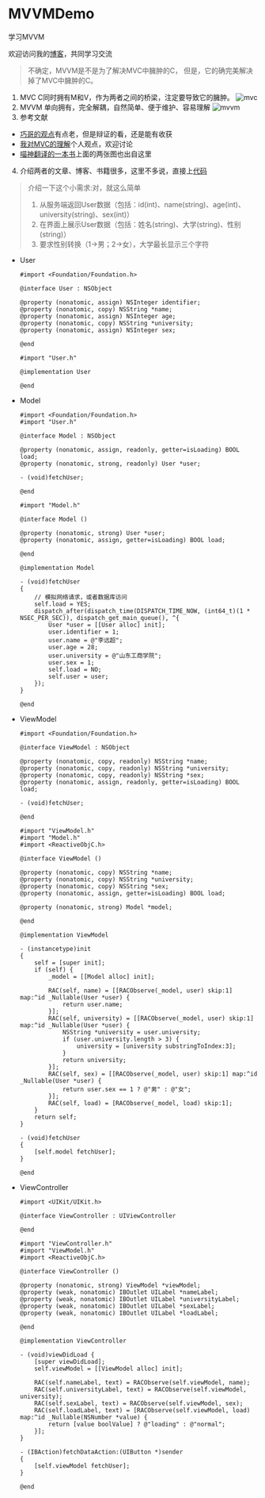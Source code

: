 # MVVMDemo
学习MVVM

欢迎访问我的[博客](http://www.jianshu.com/u/84694439bd88)，共同学习交流

> 不确定，MVVM是不是为了解决MVC中臃肿的C，
> 但是，它的确完美解决掉了MVC中臃肿的C。

1. MVC
C同时拥有M和V，作为两者之间的桥梁，注定要导致它的臃肿。
![mvc](http://upload-images.jianshu.io/upload_images/3246932-232c58e5ce39d5d8.png?imageMogr2/auto-orient/strip%7CimageView2/2/w/1240)
2. MVVM
单向拥有，完全解耦，自然简单、便于维护、容易理解
![mvvm](http://upload-images.jianshu.io/upload_images/3246932-15e7ca8bdd7652f7.png?imageMogr2/auto-orient/strip%7CimageView2/2/w/1240)
3. 参考文献
  * [巧哥的观点](http://www.infoq.com/cn/articles/rethinking-mvc-mvvm)有点老，但是辩证的看，还是能有收获
  * [我对MVC的理解](http://www.jianshu.com/p/6602b4b40712)个人观点，欢迎讨论
  * [喵神翻译的一本书](https://www.gitbook.com/book/kevinhm/functionalreactiveprogrammingonios/details)上面的两张图也出自这里
4. 介绍两者的文章、博客、书籍很多，这里不多说，直接上[代码](https://github.com/lych0317/MVVMDemo)
  > 介绍一下这个小需求:对，就这么简单
  > 1. 从服务端返回User数据（包括：id(int)、name(string)、age(int)、university(string)、sex(int)）
  > 2. 在界面上展示User数据（包括：姓名(string)、大学(string)、性别(string)）
  > 3. 要求性别转换（1->男；2->女），大学最长显示三个字符

  * User
  
    ```
    #import <Foundation/Foundation.h>
       
    @interface User : NSObject
       
    @property (nonatomic, assign) NSInteger identifier;
    @property (nonatomic, copy) NSString *name;
    @property (nonatomic, assign) NSInteger age;
    @property (nonatomic, copy) NSString *university;
    @property (nonatomic, assign) NSInteger sex;
       
    @end
    ```
       
    ```
    #import "User.h"
       
    @implementation User
       
    @end
    ```
   
  * Model
  
    ```
    #import <Foundation/Foundation.h>
    #import "User.h"
    
    @interface Model : NSObject
    
    @property (nonatomic, assign, readonly, getter=isLoading) BOOL load;
    @property (nonatomic, strong, readonly) User *user;
    
    - (void)fetchUser;
    
    @end
    ```
    
    ```
    #import "Model.h"
    
    @interface Model ()
    
    @property (nonatomic, strong) User *user;
    @property (nonatomic, assign, getter=isLoading) BOOL load;
    
    @end
    
    @implementation Model
    
    - (void)fetchUser
    {
        // 模拟网络请求，或者数据库访问
        self.load = YES;
        dispatch_after(dispatch_time(DISPATCH_TIME_NOW, (int64_t)(1 * NSEC_PER_SEC)), dispatch_get_main_queue(), ^{
            User *user = [[User alloc] init];
            user.identifier = 1;
            user.name = @"李远超";
            user.age = 28;
            user.university = @"山东工商学院";
            user.sex = 1;
            self.load = NO;
            self.user = user;
        });
    }
    
    @end
    ```

  * ViewModel
  
    ```
    #import <Foundation/Foundation.h>
    
    @interface ViewModel : NSObject
    
    @property (nonatomic, copy, readonly) NSString *name;
    @property (nonatomic, copy, readonly) NSString *university;
    @property (nonatomic, copy, readonly) NSString *sex;
    @property (nonatomic, assign, readonly, getter=isLoading) BOOL load;
    
    - (void)fetchUser;
    
    @end
    ```
    
    ```
    #import "ViewModel.h"
    #import "Model.h"
    #import <ReactiveObjC.h>
    
    @interface ViewModel ()
    
    @property (nonatomic, copy) NSString *name;
    @property (nonatomic, copy) NSString *university;
    @property (nonatomic, copy) NSString *sex;
    @property (nonatomic, assign, getter=isLoading) BOOL load;
    
    @property (nonatomic, strong) Model *model;
    
    @end
    
    @implementation ViewModel
    
    - (instancetype)init
    {
        self = [super init];
        if (self) {
            _model = [[Model alloc] init];
    
            RAC(self, name) = [[RACObserve(_model, user) skip:1] map:^id _Nullable(User *user) {
                return user.name;
            }];
            RAC(self, university) = [[RACObserve(_model, user) skip:1] map:^id _Nullable(User *user) {
                NSString *university = user.university;
                if (user.university.length > 3) {
                    university = [university substringToIndex:3];
                }
                return university;
            }];
            RAC(self, sex) = [[RACObserve(_model, user) skip:1] map:^id _Nullable(User *user) {
                return user.sex == 1 ? @"男" : @"女";
            }];
            RAC(self, load) = [RACObserve(_model, load) skip:1];
        }
        return self;
    }
    
    - (void)fetchUser
    {
        [self.model fetchUser];
    }
    
    @end
    ```
    
  * ViewController
  
    ```
    #import <UIKit/UIKit.h>
    
    @interface ViewController : UIViewController
    
    @end
    ```
    
    ```
    #import "ViewController.h"
    #import "ViewModel.h"
    #import <ReactiveObjC.h>
    
    @interface ViewController ()
    
    @property (nonatomic, strong) ViewModel *viewModel;
    @property (weak, nonatomic) IBOutlet UILabel *nameLabel;
    @property (weak, nonatomic) IBOutlet UILabel *universityLabel;
    @property (weak, nonatomic) IBOutlet UILabel *sexLabel;
    @property (weak, nonatomic) IBOutlet UILabel *loadLabel;
    
    @end
    
    @implementation ViewController
    
    - (void)viewDidLoad {
        [super viewDidLoad];
        self.viewModel = [[ViewModel alloc] init];
    
        RAC(self.nameLabel, text) = RACObserve(self.viewModel, name);
        RAC(self.universityLabel, text) = RACObserve(self.viewModel, university);
        RAC(self.sexLabel, text) = RACObserve(self.viewModel, sex);
        RAC(self.loadLabel, text) = [RACObserve(self.viewModel, load) map:^id _Nullable(NSNumber *value) {
            return [value boolValue] ? @"loading" : @"normal";
        }];
    }
    
    - (IBAction)fetchDataAction:(UIButton *)sender
    {
        [self.viewModel fetchUser];
    }
    
    @end
    ```

